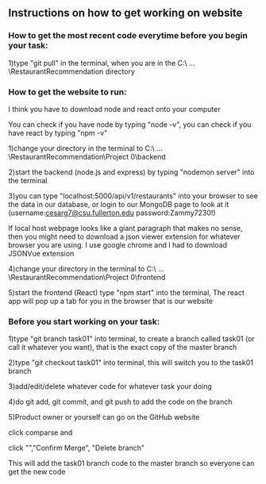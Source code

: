 
## Instructions on how to get working on website


### How to get the most recent code everytime before you begin your task:
1)type "git pull" in the terminal, when you are in the C:\ ... \RestaurantRecommendation directory
### How to get the website to run:
I think you have to download node and react onto your computer

You can check if you have node by typing "node -v", you can check if you have react by typing "npm -v"

1)change your directory in the terminal to C:\ ... \RestaurantRecommendation\Project 0\backend

2)start the backend (node.js and express) by typing "nodemon server" into the terminal

3)you can type "localhost:5000/api/v1/restaurants" into your browser to see the data in our database, or login to our MongoDB page to look at it (username:cesarg7@csu.fullerton.edu password:Zammy7230!)


If local host webpage looks like a giant paragraph that makes no sense, then you might need to download a json viewer extension for whatever browser you are using. I use google chrome and I had to download JSONVue extension

4)change your directory in the terminal to C:\ ... \RestaurantRecommendation\Project 0\frontend

5)start the frontend (React) type "npm start" into the terminal, The react app will pop up a tab for you in the browser that is our website

### Before you start working on your task:
1)type "git branch task01" into terminal, to create a branch called task01 (or call it whatever you want), that is the exact copy of the master branch

2)type "git checkout task01" into terminal, this will switch you to the task01 branch

3)add/edit/delete whatever code for whatever task your doing

4)do git add, git commit, and git push to add the code on the branch

5)Product owner or yourself can go on the GitHub website

click comparse and 

click "","Confirm Merge", "Delete branch"

This will add the task01 branch code to the master branch so everyone can get the new code